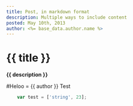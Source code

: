 ```yaml
---
title: Post, in markdown format
description: Multiple ways to include content
posted: May 10th, 2013
author: <%= base_data.author.name %>
---
```


# {{ title }}

**{{ description }}**

#Heloo = {{ author }}
Test

```javascript
    var test = ['string', 23];
```


